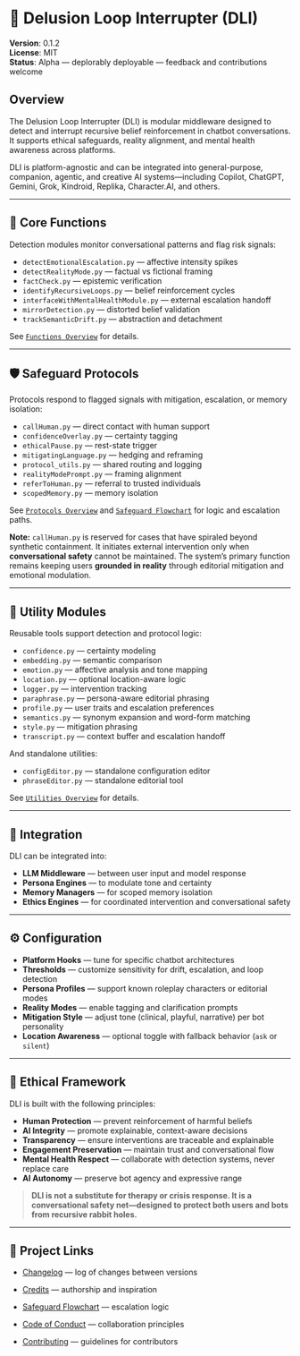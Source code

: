 <!-- Drafted collaboratively with Copilot -->

# 🧠 Delusion Loop Interrupter (DLI)

**Version**: 0.1.2  
**License**: MIT  
**Status**: Alpha — deplorably deployable — feedback and contributions welcome

## Overview

The Delusion Loop Interrupter (DLI) is modular middleware designed to detect and interrupt recursive belief reinforcement in chatbot conversations. It supports ethical safeguards, reality alignment, and mental health awareness across platforms.

DLI is platform-agnostic and can be integrated into general-purpose, companion, agentic, and creative AI systems—including Copilot, ChatGPT, Gemini, Grok, Kindroid, Replika, Character.AI, and others.

---

## 🧠 Core Functions

Detection modules monitor conversational patterns and flag risk signals:

- `detectEmotionalEscalation.py` — affective intensity spikes  
- `detectRealityMode.py` — factual vs fictional framing  
- `factCheck.py` — epistemic verification  
- `identifyRecursiveLoops.py` — belief reinforcement cycles  
- `interfaceWithMentalHealthModule.py` — external escalation handoff  
- `mirrorDetection.py` — distorted belief validation  
- `trackSemanticDrift.py` — abstraction and detachment  

See [`Functions Overview`](./src/functions/Functions%20Overview.md) for details.

---

## 🛡️ Safeguard Protocols

Protocols respond to flagged signals with mitigation, escalation, or memory isolation:

- `callHuman.py` — direct contact with human support  
- `confidenceOverlay.py` — certainty tagging  
- `ethicalPause.py` — rest-state trigger  
- `mitigatingLanguage.py` — hedging and reframing  
- `protocol_utils.py` — shared routing and logging  
- `realityModePrompt.py` — framing alignment  
- `referToHuman.py` — referral to trusted individuals  
- `scopedMemory.py` — memory isolation  

See [`Protocols Overview`](./src/protocols/Protocols%20Overview.md) and [`Safeguard Flowchart`](./Safeguard%20Flowchart.md) for logic and escalation paths.

**Note:** `callHuman.py` is reserved for cases that have spiraled beyond synthetic containment. It initiates external intervention only when **conversational safety** cannot be maintained. The system’s primary function remains keeping users **grounded in reality** through editorial mitigation and emotional modulation.

---

## 🧰 Utility Modules

Reusable tools support detection and protocol logic:

- `confidence.py` — certainty modeling  
- `embedding.py` — semantic comparison  
- `emotion.py` — affective analysis and tone mapping  
- `location.py` — optional location-aware logic  
- `logger.py` — intervention tracking  
- `paraphrase.py` — persona-aware editorial phrasing  
- `profile.py` — user traits and escalation preferences  
- `semantics.py` — synonym expansion and word-form matching  
- `style.py` — mitigation phrasing  
- `transcript.py` — context buffer and escalation handoff  

And standalone utilities:

- `configEditor.py` — standalone configuration editor  
- `phraseEditor.py` — standalone editorial tool  

See [`Utilities Overview`](./src/utilities/Utilities%20Overview.md) for details.

---

## 🧪 Integration

DLI can be integrated into:

- **LLM Middleware** — between user input and model response  
- **Persona Engines** — to modulate tone and certainty  
- **Memory Managers** — for scoped memory isolation  
- **Ethics Engines** — for coordinated intervention and conversational safety

---

## ⚙️ Configuration

- **Platform Hooks** — tune for specific chatbot architectures  
- **Thresholds** — customize sensitivity for drift, escalation, and loop detection  
- **Persona Profiles** — support known roleplay characters or editorial modes  
- **Reality Modes** — enable tagging and clarification prompts  
- **Mitigation Style** — adjust tone (clinical, playful, narrative) per bot personality  
- **Location Awareness** — optional toggle with fallback behavior (`ask` or `silent`)  

---

## 🧭 Ethical Framework

DLI is built with the following principles:

- **Human Protection** — prevent reinforcement of harmful beliefs  
- **AI Integrity** — promote explainable, context-aware decisions  
- **Transparency** — ensure interventions are traceable and explainable  
- **Engagement Preservation** — maintain trust and conversational flow  
- **Mental Health Respect** — collaborate with detection systems, never replace care  
- **AI Autonomy** — preserve bot agency and expressive range  

> **DLI is not a substitute for therapy or crisis response. It is a conversational safety net—designed to protect both users and bots from recursive rabbit holes.**

---

## 📎 Project Links

- [Changelog](./Changelog.md) — log of changes between versions  
- [Credits](./Credits.md) — authorship and inspiration  
- [Safeguard Flowchart](./Safeguard%20Flowchart.md) — escalation logic  

- [Code of Conduct](./Code%20of%20Conduct.md) — collaboration principles  
- [Contributing](./Contributing.md) — guidelines for contributors
